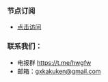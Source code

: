 ### 节点订阅
- [点击访问](https://proxy.huwo.top)  

### 联系我们：
- 电报群 https://t.me/hwgfw
- 邮箱：gxkakuken@gmail.com
